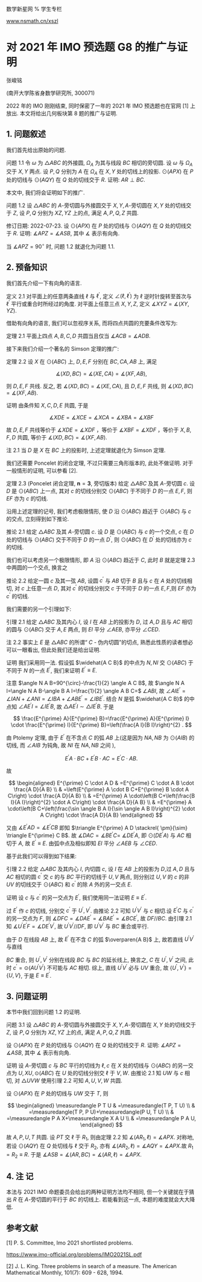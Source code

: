 数学新星网 $\%$ 学生专栏

www.nsmath.cn/xszl

# 对 2021 年 IMO 预选题 G8 的推广与证明 

张峻铭

(南开大学陈省身数学研究所, 300071)

2022 年的 IMO 刚刚结束, 同时保密了一年的 2021 年 IMO 预选题也在官网 $[1]$ 上放出. 本文将给出几何板块第 8 题的推广与证明.

## 1. 问题叙述

我们首先给出原始的问题.

问题 1.1 令 $\omega$ 为 $\triangle A B C$ 的外接圆, $\Omega_{A}$ 为其与线段 $B C$ 相切的旁切圆. 设 $\omega$ 与 $\Omega_{A}$ 交于 $X, Y$ 两点. 设 $P, Q$ 分别为 $A$ 在 $\Omega_{A}$ 在 $X, Y$ 处的切线上的投影. $\odot(A P X)$ 在 $P$ 处的切线与 $\odot(A Q Y)$ 在 $Q$ 处的切线交于 $R$. 证明: $A R \perp B C$.

本文中, 我们将会证明如下的推广.

问题 1.2 设 $\triangle A B C$ 的 $A$-旁切圆与外接圆交于 $X, Y, A$-旁切圆在 $X, Y$ 处的切线交于 $Z$, 设 $P, Q$ 分别为 $X Z, Y Z$ 上的点, 满足 $A, P, Q, Z$ 共圆.



修订日期: 2022-07-23.
设 $\odot(A P X)$ 在 $P$ 处的切线与 $\odot(A Q Y)$ 在 $Q$ 处的切线交于 $R$. 证明: $\measuredangle A P Z=\measuredangle A S B$, 其中 $\measuredangle$ 表示有向角.

当 $\measuredangle A P Z=90^{\circ}$ 时, 问题 1.2 就退化为问题 1.1.

## 2. 预备知识

我们首先介绍一下有向角的语言.

定义 2.1 对平面上的任意两条直线 $\ell$ 与 $\ell^{\prime}$, 定义 $\angle\left(\ell, \ell^{\prime}\right)$ 为 $\ell$ 逆时针旋转至首次与 $\ell^{\prime}$ 平行或重合时所经过的角度. 对平面上任意三点 $X, Y, Z$, 定义 $\measuredangle X Y Z=\measuredangle(X Y, Y Z)$.

借助有向角的语言, 我们可以忽视序关系, 而将四点共圆的充要条件改写为:

定理 2.1 平面上四点 $A, B, C, D$ 共圆当且仅当 $\measuredangle A C B=\measuredangle A D B$.

接下来我们介绍一个著名的 Simson 定理的推广:

定理 2.2 设 $X$ 在 $\odot(A B C)$ 上, $D, E, F$ 分别在 $B C, C A, A B$ 上, 满足

$$
\measuredangle(X D, B C)=\measuredangle(X E, C A)=\measuredangle(X F, A B),
$$

则 $D, E, F$ 共线. 反之, 若 $\measuredangle(X D, B C)=\measuredangle(X E, C A)$, 且 $D, E, F$ 共线, 则 $\measuredangle(X D, B C)=\measuredangle(X F, A B)$.

证明 由条件知 $X, C, D, E$ 共圆, 于是

$$
\measuredangle X D E=\measuredangle X C E=\measuredangle X C A=\measuredangle X B A=\measuredangle X B F
$$

故 $D, E, F$ 共线等价于 $\measuredangle X D E=\measuredangle X D F$ ，等价于 $\measuredangle X B F=\measuredangle X D F$ ，等价于 $X, B, F, D$ 共圆, 等价于 $\measuredangle(X D, B C)=\measuredangle(X F, A B)$.

注 2.1 当 $D$ 是 $X$ 在 $B C$ 上的投影时, 上述定理就退化为 Simson 定理.

我们还需要 Poncelet 的闭合定理, 不过只需要三角形版本的, 此处不做证明. 对于一般情形的证明, 可以参看 [2].

定理 2.3 (Poncelet 闭合定理, $\boldsymbol{n}=\mathbf{3}$, 旁切版本) 给定 $\triangle A B C$ 及其 $A$-旁切圆 $c$. 设 $D$ 是 $\odot(A B C)$ 上一点, 其对 $c$ 的切线分别交 $\odot(A B C)$ 于不同于 $D$ 的一点 $E, F$, 则 $E F$ 亦为 $c$ 的切线.

沿用上述定理的记号, 我们考虑极限情形, 使 $D$ 沿 $\odot(A B C)$ 趋近于
$\odot(A B C)$ 与 $c$ 的交点, 立刻得到如下推论.

推论 2.1 给定 $\triangle A B C$ 及其 $A$-旁切圆 $c$. 设 $D$ 是 $\odot(A B C)$ 与 $c$ 的一个交点, $c$ 在 $D$ 处的切线与 $\odot(A B C)$ 交于不同于 $D$ 的一点 $D^{\prime}$, 则 $\odot(A B C)$ 在 $D^{\prime}$ 处的切线亦为 $c$ 的切线.

我们也可以考虑另一个极限情形, 即 $A$ 沿 $\odot(A B C)$ 趋近于 $C$, 此时 $B$ 就是定理 2.3 中两圆的一个交点, 换言之

推论 2.2 给定一圆 $c$ 及其一弦 $A B$, 设圆 $c^{\prime}$ 与 $A B$ 切于 $B$ 且与 $c$ 在 $A$ 处的切线相切, 对 $c$ 上任意一点 $D$, 其对 $c^{\prime}$ 的切线分别交 $c$ 于不同于 $D$ 的一点 $E, F$,则 $E F$ 亦为 $c^{\prime}$ 的切线.

我们需要的另一个引理如下:

引理 2.1 给定 $\triangle A B C$ 及其内心 $I$, 设 $I$ 在 $A B$ 上的投影为 $D$, 过 $A, D$ 且与 $A C$ 相切的圆与 $\odot(A B C)$ 交于 $A, E$ 两点, 则 $E I$ 平分 $\angle A E B$, 亦平分 $\angle C E D$.

注 2.2 事实上 $E$ 是 $\triangle A B C$ 的所谓“ $C$ - 伪内切圆”的切点, 熟悉此性质的读者想必可以一眼看出, 但此处我们还是给出证明.

证明 我们采用同一法. 假设弧 $\widehat{A C B}$ 的中点为 $N, N I$ 交 $\odot(A B C)$ 于不同于 $N$ 的一点 $E^{\prime}$, 我们来证明 $E^{\prime} \equiv E$.

注意 $\angle N A B=90^{\circ}-\frac{1}{2} \angle A C B$, 故 $\angle N A I=\angle N A B-\angle B A I=\frac{1}{2} \angle A B C=$ $\angle A B I$, 故 $\angle A I E^{\prime}=\angle I A N+\angle A N I=\angle I B A+\angle A B E^{\prime}=\angle I B E^{\prime}$. 结合 $N$ 是弧 $\widehat{A C B}$ 的中点知 $\angle A E^{\prime} I=\angle I E^{\prime} B$, 故 $\triangle A E^{\prime} I \sim \triangle I E^{\prime} B$. 于是

$$
\frac{E^{\prime} A}{E^{\prime} B}=\frac{E^{\prime} A}{E^{\prime} I} \cdot \frac{E^{\prime} I}{E^{\prime} B}=\left(\frac{A I}{B I}\right)^{2} .
$$

由 Ptolemy 定理, 由于 $E^{\prime}$ 在不含点 $C$ 的弧 $A B$ 上(这是因为 $N A, N B$ 为 $\odot(A I B)$ 的切线, 而 $\angle A I B$ 为钝角, 故 $N I$ 在 $N A, N B$ 之间 $)$,

$$
E^{\prime} A \cdot B C+E^{\prime} B \cdot A C=E^{\prime} C \cdot A B .
$$

故

$$
\begin{aligned}
E^{\prime} C \cdot A D & =E^{\prime} C \cdot A B \cdot \frac{A D}{A B} \\
& =\left(E^{\prime} A \cdot B C+E^{\prime} B \cdot A C\right) \cdot \frac{A D}{A B} \\
& =E^{\prime} A \cdot\left(B C+\left(\frac{B I}{A I}\right)^{2} \cdot A C\right) \cdot \frac{A D}{A B} \\
& =E^{\prime} A \cdot\left(B C+\left(\frac{\sin \angle B A I}{\sin \angle A B I}\right)^{2} \cdot A C\right) \cdot \frac{A D}{A B}
\end{aligned}
$$



又由 $\measuredangle E^{\prime} A D=\measuredangle E^{\prime} C B$ 即知 $\triangle E^{\prime} A D \stackrel{ \pm}{\sim} \triangle E^{\prime} C B$. 故 $\measuredangle D A C=\measuredangle B E^{\prime} C=$ $\measuredangle D E^{\prime} A$, 即 $\odot\left(D E^{\prime} A\right)$ 与 $A C$ 相切于 $A$, 故 $E^{\prime} \equiv E$. 由弧中点及相似即知 $E I$ 平分 $\angle A E B$ 与 $\angle C E D$.

基于此我们可以得到如下结果:

引理 2.2 给定 $\triangle A B C$ 及其内心 $I$, 内切圆 $c$, 设 $I$ 在 $A B$ 上的投影为 $D$,过 $A, D$ 且与 $A C$ 相切的圆 $c^{\prime}$ 交 $c$ 的与 $B C$ 平行的切线于 $U, V$ 两点, 则分别过 $U, V$ 的 $c$ 的非 $U V$ 的切线交于 $\odot(A B C)$ 和 $c^{\prime}$ 的除 $A$ 外的另一交点 $E$.

证明 设 $c$ 与 $c^{\prime}$ 的另一交点为 $E^{\prime}$, 我们使用同一法证明 $E \equiv E^{\prime}$.

过 $E^{\prime}$ 作 $c$ 的切线, 分别交 $c^{\prime}$ 于 $U^{\prime}, V^{\prime}$. 由推论 2.2 可知 $U^{\prime} V^{\prime}$ 与 $c$ 相切.设 $E^{\prime} C$ 与 $c^{\prime}$ 的另一交点为 $F$, 则 $\measuredangle D F C=\measuredangle D A E^{\prime}=\measuredangle B A E^{\prime}=\measuredangle B C E^{\prime}$, 故 $D F / / B C$. 由引理 2.1 知 $\measuredangle U^{\prime} E^{\prime} F=\measuredangle D E^{\prime} V^{\prime}$, 故 $U^{\prime} V^{\prime} / / D F$, 即 $U^{\prime} V^{\prime}$ 与 $B C$ 重合或平行.

由于 $D$ 在线段 $A B$ 上, 故 $E^{\prime}$ 在不含 $C$ 的弧 $\overparen{A B}$ 上, 故若直线 $U^{\prime} V^{\prime}$ 与直线



$B C$ 重合, 则 $U^{\prime}, V^{\prime}$ 分别在线段 $B C$ 与 $B C$ 的延长线上, 换言之, $C$ 在 $U^{\prime}, V^{\prime}$ 之间, 此时 $c^{\prime}=\odot\left(A U^{\prime} V^{\prime}\right)$ 不可能与 $A C$ 相切. 综上, 直线 $U^{\prime} V^{\prime}$ 必与 $U V$ 重合, 故 $\left\{U^{\prime}, V^{\prime}\right\}=\{U, V\}$, 于是 $E \equiv E^{\prime}$.

## 3. 问题证明

本节中我们回到问题 1.2 的证明.

问题 3.1 设 $\triangle A B C$ 的 $A$-旁切圆与外接圆交于 $X, Y, A$-旁切圆在 $X, Y$ 处的切线交于 $Z$, 设 $P, Q$ 分别为 $X Z, Y Z$ 上的点, 满足 $A, P, Q, Z$ 共圆.

设 $\odot(A P X)$ 在 $P$ 处的切线与 $\odot(A Q Y)$ 在 $Q$ 处的切线交于 $R$. 证明: $\measuredangle A P Z=\measuredangle A S B$, 其中 $\measuredangle$ 表示有向角.

证明 设 $A$-旁切圆 $c$ 与 $B C$ 平行的切线为 $\ell, c$ 在 $X$ 处的切线与 $\odot(A B C)$ 的另一交点为 $U, X U, \odot(A B C)$ 在 $U$ 处的切线分别交 $\ell$ 于 $V, W$. 由推论 2.1 知 $U W$ 与 $c$ 相切, 对 $\triangle U V W$ 使用引理 2.2 可知 $A, U, V, W$ 共圆.

设 $\odot(A P X)$ 在 $P$ 处的切线与 $U W$ 交于 $T$, 则

$$
\begin{aligned}
\measuredangle P T U & =\measuredangle(T P, T U) \\
& =\measuredangle(T P, P U)+\measuredangle(P U, T U) \\
& =\measuredangle P A X+\measuredangle X A U \\
& =\measuredangle P A U,
\end{aligned}
$$



故 $A, P, U, T$ 共圆. 设 $P T$ 交 $\ell$ 于 $R_{1}$, 则由定理 2.2 知 $\measuredangle\left(A R_{1}, \ell\right)=\measuredangle A P X$. 对称地, 若设 $\odot(A Q Y)$ 在 $Q$ 处切线与 $\ell$ 交于 $R_{2}$, 亦有 $\measuredangle\left(A R_{2}, \ell\right)=\measuredangle A Q Y=\measuredangle A P X$.故 $R_{1}=R_{2} \equiv R$. 于是 $\measuredangle A S B=\measuredangle(A R, B C)=\measuredangle(A R, \ell)=\measuredangle A P X$.

## 4. 注 记

本法与 2021 IMO 命题委员会给出的两种证明方法均不相同, 但一个关键就在于猜出 $R$ 在 $A$-旁切圆的平行于 $B C$ 的切线上. 若能看到这一点, 本题的难度就会大大降低.

## 参考文献

[1] P. S. Committee, Imo 2021 shortlisted problems.

https://www.imo-official.org/problems/IMO2021SL.pdf

[2] J. L. King. Three problems in search of a measure. The American Mathematical Monthly, 101(7): 609 - 628, 1994.

